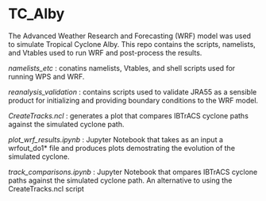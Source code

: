 # TC_Alby

The Advanced Weather Research and Forecasting (WRF) model was used to simulate Tropical Cyclone Alby. This repo contains the scripts, namelists, and Vtables used to run WRF and post-process the results.  

_namelists_etc_ : conatins namelists, Vtables, and shell scripts used for running WPS and WRF.

_reanalysis_validation_ : contains scripts used to validate JRA55 as a sensible product for initializing and providing boundary conditions                           to the WRF model.

_CreateTracks.ncl_ : generates a plot that compares IBTrACS cyclone paths against the simulated cyclone path.

_plot_wrf_results.ipynb_ :  Jupyter Notebook that takes as an input a wrfout_do1* file and produces plots demostrating the evolution of the                           simulated cyclone. 

_track_comparisons.ipynb_ : Jupyter Notebook that ompares IBTrACS cyclone paths against the simulated cyclone path. An alternative to using                           the CreateTracks.ncl script
